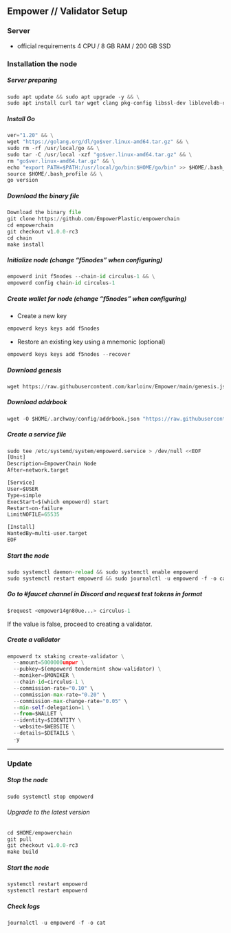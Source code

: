 ## Empower // Validator Setup

### Server
* official requirements 4 CPU / 8 GB RAM / 200 GB SSD

### Installation the node
##### Server preparing
```python
sudo apt update && sudo apt upgrade -y && \
sudo apt install curl tar wget clang pkg-config libssl-dev libleveldb-dev jq build-essential bsdmainutils git make ncdu htop screen unzip bc fail2ban htop -y
```
##### Install Go
```python
ver="1.20" && \
wget "https://golang.org/dl/go$ver.linux-amd64.tar.gz" && \
sudo rm -rf /usr/local/go && \
sudo tar -C /usr/local -xzf "go$ver.linux-amd64.tar.gz" && \
rm "go$ver.linux-amd64.tar.gz" && \
echo "export PATH=$PATH:/usr/local/go/bin:$HOME/go/bin" >> $HOME/.bash_profile && \
source $HOME/.bash_profile && \
go version
```
##### Download the binary file
```python
Download the binary file
git clone https://github.com/EmpowerPlastic/empowerchain
cd empowerchain
git checkout v1.0.0-rc3
cd chain
make install
```
##### Initialize node (change “f5nodes” when configuring)
```python
empowerd init f5nodes --chain-id circulus-1 && \
empowerd config chain-id circulus-1
```
##### Create wallet for node (change “f5nodes” when configuring)
* Create a new key
```python
empowerd keys keys add f5nodes
```
* Restore an existing key using a mnemonic (optional)
```python
empowerd keys keys add f5nodes --recover
```
##### Download genesis
```python
wget https://raw.githubusercontent.com/karloinv/Empower/main/genesis.json -O $HOME/.archway/config/genesis.json
```
##### Download addrbook
```python
wget -O $HOME/.archway/config/addrbook.json "https://raw.githubusercontent.com/karloinv/Empower/main/addrbook.json"
```
##### Create a service file
```python
sudo tee /etc/systemd/system/empowerd.service > /dev/null <<EOF
[Unit]
Description=EmpowerChain Node
After=network.target

[Service]
User=$USER
Type=simple
ExecStart=$(which empowerd) start
Restart=on-failure
LimitNOFILE=65535

[Install]
WantedBy=multi-user.target
EOF
```
##### Start the node
```python
sudo systemctl daemon-reload && sudo systemctl enable empowerd
sudo systemctl restart empowerd && sudo journalctl -u empowerd -f -o cat
```
##### Go to #faucet channel in Discord and request test tokens in format
```python
$request <empower14gn80ue...> circulus-1
```
If the value is false, proceed to creating a validator.
##### Create a validator
```python
empowerd tx staking create-validator \
  --amount=5000000umpwr \
  --pubkey=$(empowerd tendermint show-validator) \
  --moniker=$MONIKER \
  --chain-id=circulus-1 \
  --commission-rate="0.10" \
  --commission-max-rate="0.20" \
  --commission-max-change-rate="0.05" \
  --min-self-delegation=1 \
  --from=$WALLET \
  --identity=$IDENTITY \
  --website=$WEBSITE \
  --details=$DETAILS \
  -y
```
***
### Update
##### Stop the node
```python
sudo systemctl stop empowerd
```
###### Upgrade to the latest version
```python
cd $HOME/empowerchain
git pull
git checkout v1.0.0-rc3
make build
```
##### Start the node
```python
systemctl restart empowerd
systemctl restart empowerd
```
##### Check logs
```python
journalctl -u empowerd -f -o cat
```
